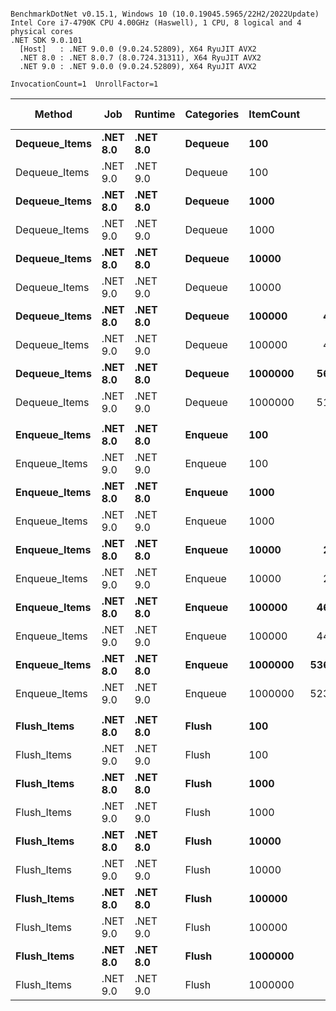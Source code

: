 ```

BenchmarkDotNet v0.15.1, Windows 10 (10.0.19045.5965/22H2/2022Update)
Intel Core i7-4790K CPU 4.00GHz (Haswell), 1 CPU, 8 logical and 4 physical cores
.NET SDK 9.0.101
  [Host]   : .NET 9.0.0 (9.0.24.52809), X64 RyuJIT AVX2
  .NET 8.0 : .NET 8.0.7 (8.0.724.31311), X64 RyuJIT AVX2
  .NET 9.0 : .NET 9.0.0 (9.0.24.52809), X64 RyuJIT AVX2

InvocationCount=1  UnrollFactor=1  

```
| Method        | Job      | Runtime  | Categories | ItemCount | Mean [ns]     | Error [ns]   | StdDev [ns]   | Median [ns]   | Gen0       | Gen1       | Gen2      | Allocated [B] |
|-------------- |--------- |--------- |----------- |---------- |--------------:|-------------:|--------------:|--------------:|-----------:|-----------:|----------:|--------------:|
| **Dequeue_Items** | **.NET 8.0** | **.NET 8.0** | **Dequeue**    | **100**       |      **15,255.9** |        **295.1** |        **303.05** |      **15,250.0** |     **0.0000** |     **0.0000** |    **0.0000** |           **400** |
| Dequeue_Items | .NET 9.0 | .NET 9.0 | Dequeue    | 100       |      14,583.3 |        120.1 |         93.74 |      14,600.0 |     0.0000 |     0.0000 |    0.0000 |           112 |
| **Dequeue_Items** | **.NET 8.0** | **.NET 8.0** | **Dequeue**    | **1000**      |     **135,570.7** |      **3,787.3** |     **10,682.20** |     **134,400.0** |     **0.0000** |     **0.0000** |    **0.0000** |           **688** |
| Dequeue_Items | .NET 9.0 | .NET 9.0 | Dequeue    | 1000      |     140,076.0 |      6,187.9 |     17,853.45 |     133,600.0 |     0.0000 |     0.0000 |    0.0000 |           688 |
| **Dequeue_Items** | **.NET 8.0** | **.NET 8.0** | **Dequeue**    | **10000**     |     **898,388.2** |     **29,573.4** |     **83,894.81** |     **892,000.0** |     **0.0000** |     **0.0000** |    **0.0000** |           **688** |
| Dequeue_Items | .NET 9.0 | .NET 9.0 | Dequeue    | 10000     |     860,954.2 |     46,057.0 |    132,885.04 |     871,950.0 |     0.0000 |     0.0000 |    0.0000 |           688 |
| **Dequeue_Items** | **.NET 8.0** | **.NET 8.0** | **Dequeue**    | **100000**    |   **4,954,036.0** |    **198,854.8** |    **540,999.15** |   **4,805,100.0** |     **0.0000** |     **0.0000** |    **0.0000** |           **688** |
| Dequeue_Items | .NET 9.0 | .NET 9.0 | Dequeue    | 100000    |   4,570,406.8 |    163,598.9 |    450,598.78 |   4,419,350.0 |     0.0000 |     0.0000 |    0.0000 |            64 |
| **Dequeue_Items** | **.NET 8.0** | **.NET 8.0** | **Dequeue**    | **1000000**   |  **56,497,809.2** |  **1,125,786.3** |  **2,865,485.80** |  **56,785,300.0** |     **0.0000** |     **0.0000** |    **0.0000** |           **784** |
| Dequeue_Items | .NET 9.0 | .NET 9.0 | Dequeue    | 1000000   |  51,427,198.7 |  1,020,351.2 |  2,652,028.66 |  51,442,800.0 |     0.0000 |     0.0000 |    0.0000 |           448 |
|               |          |          |            |           |               |              |               |               |            |            |           |               |
| **Enqueue_Items** | **.NET 8.0** | **.NET 8.0** | **Enqueue**    | **100**       |      **98,724.7** |      **3,817.5** |     **10,829.62** |      **93,800.0** |     **0.0000** |     **0.0000** |    **0.0000** |         **33200** |
| Enqueue_Items | .NET 9.0 | .NET 9.0 | Enqueue    | 100       |     115,540.2 |      3,635.6 |     10,547.68 |     111,900.0 |     0.0000 |     0.0000 |    0.0000 |         32864 |
| **Enqueue_Items** | **.NET 8.0** | **.NET 8.0** | **Enqueue**    | **1000**      |     **562,804.4** |     **21,652.5** |     **60,715.93** |     **551,300.0** |     **0.0000** |     **0.0000** |    **0.0000** |        **297488** |
| Enqueue_Items | .NET 9.0 | .NET 9.0 | Enqueue    | 1000      |     711,267.7 |     20,948.8 |     59,428.21 |     694,400.0 |     0.0000 |     0.0000 |    0.0000 |        297488 |
| **Enqueue_Items** | **.NET 8.0** | **.NET 8.0** | **Enqueue**    | **10000**     |   **2,569,012.6** |    **130,552.7** |    **374,580.23** |   **2,597,500.0** |     **0.0000** |     **0.0000** |    **0.0000** |       **2420048** |
| Enqueue_Items | .NET 9.0 | .NET 9.0 | Enqueue    | 10000     |   2,661,757.6 |    151,851.8 |    428,300.85 |   2,722,600.0 |     0.0000 |     0.0000 |    0.0000 |       2420048 |
| **Enqueue_Items** | **.NET 8.0** | **.NET 8.0** | **Enqueue**    | **100000**    |  **46,348,950.0** |  **2,172,466.2** |  **6,198,168.73** |  **47,702,100.0** |  **3000.0000** |  **1000.0000** |    **0.0000** |      **23803056** |
| Enqueue_Items | .NET 9.0 | .NET 9.0 | Enqueue    | 100000    |  44,676,612.5 |  2,151,206.4 |  6,206,722.92 |  46,902,700.0 |  3000.0000 |  1000.0000 |    0.0000 |      23803392 |
| **Enqueue_Items** | **.NET 8.0** | **.NET 8.0** | **Enqueue**    | **1000000**   | **536,000,923.4** | **10,712,989.4** | **24,828,983.70** | **536,892,850.0** | **32000.0000** | **17000.0000** | **3000.0000** |     **221701400** |
| Enqueue_Items | .NET 9.0 | .NET 9.0 | Enqueue    | 1000000   | 523,042,611.5 | 10,428,805.1 | 23,539,552.74 | 526,076,000.0 | 32000.0000 | 17000.0000 | 3000.0000 |     221684528 |
|               |          |          |            |           |               |              |               |               |            |            |           |               |
| **Flush_Items**   | **.NET 8.0** | **.NET 8.0** | **Flush**      | **100**       |      **24,292.8** |        **664.1** |      **1,772.75** |      **24,400.0** |     **0.0000** |     **0.0000** |    **0.0000** |          **5952** |
| Flush_Items   | .NET 9.0 | .NET 9.0 | Flush      | 100       |      24,856.3 |        550.8 |      1,507.94 |      24,800.0 |     0.0000 |     0.0000 |    0.0000 |          5664 |
| **Flush_Items**   | **.NET 8.0** | **.NET 8.0** | **Flush**      | **1000**      |      **25,303.4** |        **898.6** |      **2,459.84** |      **24,200.0** |     **0.0000** |     **0.0000** |    **0.0000** |          **5952** |
| Flush_Items   | .NET 9.0 | .NET 9.0 | Flush      | 1000      |      25,035.4 |        595.7 |      1,579.76 |      24,400.0 |     0.0000 |     0.0000 |    0.0000 |          5952 |
| **Flush_Items**   | **.NET 8.0** | **.NET 8.0** | **Flush**      | **10000**     |      **30,003.2** |      **2,817.2** |      **7,991.84** |      **26,700.0** |     **0.0000** |     **0.0000** |    **0.0000** |          **5952** |
| Flush_Items   | .NET 9.0 | .NET 9.0 | Flush      | 10000     |      31,592.7 |      2,773.7 |      8,002.82 |      28,750.0 |     0.0000 |     0.0000 |    0.0000 |          5952 |
| **Flush_Items**   | **.NET 8.0** | **.NET 8.0** | **Flush**      | **100000**    |      **72,181.8** |      **5,705.1** |     **16,732.21** |      **73,400.0** |     **0.0000** |     **0.0000** |    **0.0000** |          **5952** |
| Flush_Items   | .NET 9.0 | .NET 9.0 | Flush      | 100000    |      67,871.1 |      6,566.0 |     19,049.20 |      70,000.0 |     0.0000 |     0.0000 |    0.0000 |          5664 |
| **Flush_Items**   | **.NET 8.0** | **.NET 8.0** | **Flush**      | **1000000**   |     **117,927.3** |      **7,747.1** |     **22,720.84** |     **115,900.0** |     **0.0000** |     **0.0000** |    **0.0000** |          **5952** |
| Flush_Items   | .NET 9.0 | .NET 9.0 | Flush      | 1000000   |     117,732.3 |      9,256.4 |     27,147.39 |     116,700.0 |     0.0000 |     0.0000 |    0.0000 |          5328 |
